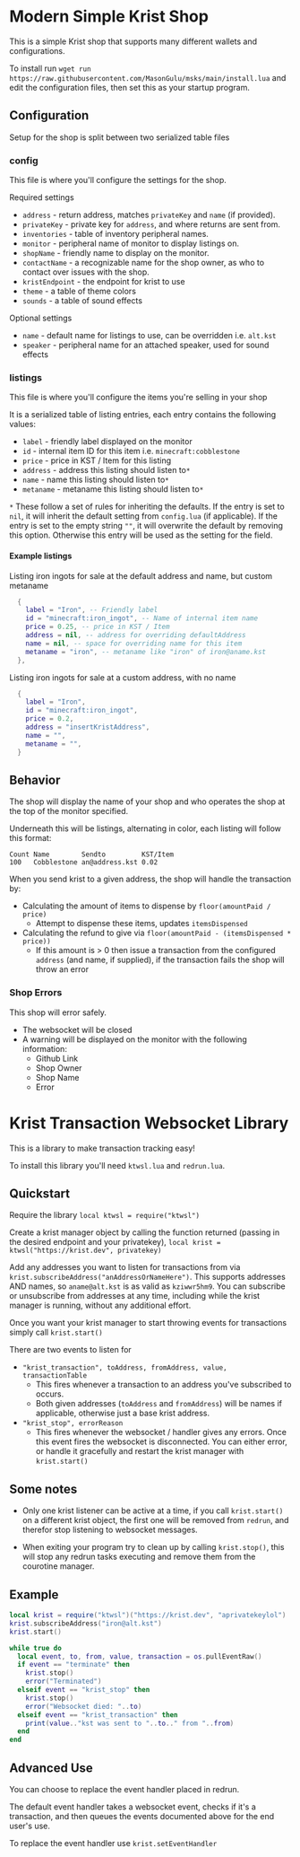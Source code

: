 # Modern Simple Krist Shop

This is a simple Krist shop that supports many different wallets and configurations.

To install run `wget run https://raw.githubusercontent.com/MasonGulu/msks/main/install.lua` and edit the configuration files, then set this as your startup program.

## Configuration

Setup for the shop is split between two serialized table files

### config

This file is where you'll configure the settings for the shop.

Required settings
* `address` - return address, matches `privateKey` and `name` (if provided).
* `privateKey` - private key for `address`, and where returns are sent from.
* `inventories` - table of inventory peripheral names.
* `monitor` - peripheral name of monitor to display listings on.
* `shopName` - friendly name to display on the monitor.
* `contactName` - a recognizable name for the shop owner, as who to contact over issues with the shop.
* `kristEndpoint` - the endpoint for krist to use
* `theme` - a table of theme colors
* `sounds` - a table of sound effects

Optional settings
* `name` - default name for listings to use, can be overridden i.e. `alt.kst`
* `speaker` - peripheral name for an attached speaker, used for sound effects

### listings

This file is where you'll configure the items you're selling in your shop

It is a serialized table of listing entries, each entry contains the following values:

* `label` - friendly label displayed on the monitor
* `id` - internal item ID for this item i.e. `minecraft:cobblestone`
* `price` - price in KST / Item for this listing
* `address` - address this listing should listen to`*`
* `name` - name this listing should listen to`*`
* `metaname` - metaname this listing should listen to`*`

`*` These follow a set of rules for inheriting the defaults. If the entry is set to `nil`, it will inherit the default setting from `config.lua` (if applicable).
If the entry is set to the empty string `""`, it will overwrite the default by removing this option. Otherwise this entry will be used as the setting for the field.

#### Example listings

Listing iron ingots for sale at the default address and name, but custom metaname
```lua
  {
    label = "Iron", -- Friendly label
    id = "minecraft:iron_ingot", -- Name of internal item name
    price = 0.25, -- price in KST / Item
    address = nil, -- address for overriding defaultAddress
    name = nil, -- space for overriding name for this item
    metaname = "iron", -- metaname like "iron" of iron@aname.kst 
  },
```

Listing iron ingots for sale at a custom address, with no name
```lua
  {
    label = "Iron",
    id = "minecraft:iron_ingot",
    price = 0.2,
    address = "insertKristAddress",
    name = "",
    metaname = "",
  }
```

## Behavior

The shop will display the name of your shop and who operates the shop at the top of the monitor specified.

Underneath this will be listings, alternating in color, each listing will follow this format:
```
Count Name        Sendto         KST/Item
100   Cobblestone an@address.kst 0.02
```

When you send krist to a given address, the shop will handle the transaction by:
* Calculating the amount of items to dispense by `floor(amountPaid / price)`
  * Attempt to dispense these items, updates `itemsDispensed`
* Calculating the refund to give via `floor(amountPaid - (itemsDispensed * price))`
  * If this amount is > 0 then issue a transaction from the configured `address` (and name, if supplied), if the transaction fails the shop will throw an error

### Shop Errors
This shop will error safely.
* The websocket will be closed
* A warning will be displayed on the monitor with the following information:
  * Github Link
  * Shop Owner
  * Shop Name
  * Error

# Krist Transaction Websocket Library

This is a library to make transaction tracking easy!

To install this library you'll need `ktwsl.lua` and `redrun.lua`.

## Quickstart

Require the library `local ktwsl = require("ktwsl")`

Create a krist manager object by calling the function returned (passing in the desired endpoint and your privatekey), `local krist = ktwsl("https://krist.dev", privatekey)`

Add any addresses you want to listen for transactions from via `krist.subscribeAddress("anAddressOrNameHere")`. This supports addresses AND names, so `aname@alt.kst` is as valid as `kziwwr5hm9`. You can subscribe or unsubscribe from addresses at any time, including while the krist manager is running, without any additional effort.

Once you want your krist manager to start throwing events for transactions simply call `krist.start()`

There are two events to listen for
* `"krist_transaction", toAddress, fromAddress, value, transactionTable`
  * This fires whenever a transaction to an address you've subscribed to occurs.
  * Both given addresses (`toAddress` and `fromAddress`) will be names if applicable, otherwise just a base krist address.
* `"krist_stop", errorReason`
  * This fires whenever the websocket / handler gives any errors. Once this event fires the websocket is disconnected. You can either error, or handle it gracefully and restart the krist manager with `krist.start()`


## Some notes

* Only one krist listener can be active at a time, if you call `krist.start()` on a different krist object, the first one will be removed from `redrun`, and therefor stop listening to websocket messages.

* When exiting your program try to clean up by calling `krist.stop()`, this will stop any redrun tasks executing and remove them from the courotine manager.

## Example
```lua
local krist = require("ktwsl")("https://krist.dev", "aprivatekeylol")
krist.subscribeAddress("iron@alt.kst")
krist.start()

while true do
  local event, to, from, value, transaction = os.pullEventRaw()
  if event == "terminate" then
    krist.stop()
    error("Terminated")
  elseif event == "krist_stop" then
    krist.stop()
    error("Websocket died: "..to)
  elseif event == "krist_transaction" then
    print(value.."kst was sent to "..to.." from "..from)
  end
end
```

## Advanced Use

You can choose to replace the event handler placed in redrun. 

The default event handler takes a websocket event, checks if it's a transaction, and then queues the events documented above for the end user's use.

To replace the event handler use `krist.setEventHandler`